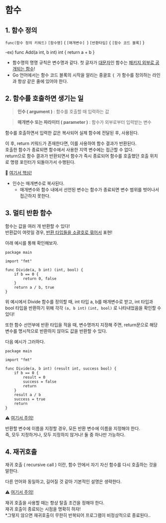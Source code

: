 # 함수

##  1. 함수 정의

`func(함수 정의 키워드)` `[함수명]` ( `[매개변수] `)  `[반환타입]` { `[함수 코드 블록]` } 

-ex) func Add(a int, b int) int {
	return a + b
}

- 함수명의 명명 규칙은 변수명과 같다. 첫 글자가 <u>대문자</u>인 함수는 <u>패키지 외부로 공개되는 함수</u>!
- Go 언어에서는 함수 코드 블록의 시작을 알리는 중괄호 `{ `가 함수를 정의하는 라인과 항상 같은 줄에 있어야 한다.


##  2. 함수를 호출하면 생기는 일

> **인수 ( argument )** : 함수를 호출할 때 입력하는 값

> **매개변수 또는 파라미터 ( parameter )** : 함수가 외부로부터 입력받는 변수

함수를 호출하면서 입력한 값은 복사되어 실제 함수에 전달된 후, 사용된다.   

이 후, return 키워드가 존재한다면, 이를 사용하여 함수 결과가 반환된다.   
호출한 함수가 종료되면 함수에서 사용한 지역 변수에는 접근할 수 없다.    
return으로 함수 결과가 반환되면서 함수가 즉시 종료되어 함수를 호출했던 호출 위치로 명령 포인터가 되돌아가서 수행된다. 

<div class="notice--primary" markdown="1">
🌟 <u>여기서 핵심!</u>      

 - 인수는 매개변수로 복사된다.
   - 매개변수와 함수 내에서 선언된 변수는 함수가 종료되면 변수 범위를 벗어나서 접근하지 못한다.
      
</div>  


##  3. 멀티 반환 함수

함수는 값을 여러 개 반환할 수 있다!   
반환값이 여럿일 경우, <u>반환 타입들을 소괄호로 묶어서</u> 표현!   

아래 예시를 통해 확인해보자.

	package main
	
	import "fmt"
	
	func Divide(a, b int) (int, bool) {
		if b == 0 {
			return 0, false
		}
		return a / b, true
	}

위 예시에서 Divide 함수를 정의할 때, int 타입 a, b를 매개변수로 받고, int 타입과 bool 타입을 반환하기 위해 각각 `(a, b int)` `(int, bool)` 로 나타내었음을 확인할 수 있다!

또한 함수 선언부에 반환 타입을 적을 때, 변수명까지 지정해 주면, return문으로 해당 변수를 명시적으로 반환하지 않아도 값을 반환할 수 있다.

다음 예시가 그러하다.

	package main
	
	import "fmt"
	
	func Divide(a, b int) (result int, success bool) {
		if b == 0 {
			result = 0
			success = false
			return
		}
		result a / b
		success = true
		return
	}

<div class="notice--primary" markdown="1">
⚠️ <u>여기서 주의!</u>      

반환할 변수에 이름을 지정할 경우, 모든 반환 변수에 이름을 지정해야 한다.  
즉, 모두 지정하거나, 모두 지정하지 않거나! 둘 중 하나만 가능하다.
      
</div>  	

 
##  4. 재귀호출

재귀 호출 ( recursive call ) 이란, 함수 안에서 자기 자신 함수를 다시 호출하는 것을 말한다.

다른 언어와 동일하고, 길어질 것 같아 기본적인 설명은 생략한다.  

<div class="notice--primary" markdown="1">
⚠️ <u>여기서 주의!</u>      

재귀 호출을 사용할 때는 항상 탈출 조건을 정해야 한다.  
재귀 호출이 종료되는 시점을 명확히 하자!   
*그렇지 않으면 재귀호출이 무한히 반복되어 프로그램이 비정상적으로 종료된다..
      
</div>  
